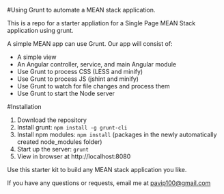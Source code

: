 #Using Grunt to automate a MEAN stack application.

This is a repo for a starter appliation for a Single Page MEAN Stack application using grunt.

A simple MEAN app can use Grunt. Our app will consist of:

- A simple view
- An Angular controller, service, and main Angular module
- Use Grunt to process CSS (LESS and minify)
- Use Grunt to process JS (jshint and minify)
- Use Grunt to watch for file changes and process them
- Use Grunt to start the Node server

#Installation

1. Download the repository
2. Install grunt: `npm install -g grunt-cli`
3. Install npm modules: `npm install` (packages in the newly automatically created node_modules folder)
4. Start up the server: `grunt`
5. View in browser at http://localhost:8080


Use this starter kit to build any MEAN stack application you like.

If you have any questions or requests, email me at pavip100@gmail.com
